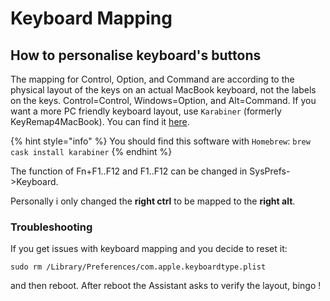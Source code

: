# Keyboard Mapping

## How to personalise keyboard's buttons

The mapping for Control, Option, and Command are according to the physical layout of the keys on an actual MacBook keyboard, not the labels on the keys. Control=Control, Windows=Option, and Alt=Command. If you want a more PC friendly keyboard layout, use `Karabiner` \(formerly KeyRemap4MacBook\). You can find it [here](https://pqrs.org/osx/karabiner/).

{% hint style="info" %}
You should find this software with `Homebrew`: `brew cask install karabiner`
{% endhint %}

The function of Fn+F1..F12 and F1..F12 can be changed in SysPrefs-&gt;Keyboard.

Personally i only changed the **right ctrl** to be mapped to the **right alt**.

### Troubleshooting 

If you get issues with keyboard mapping and you decide to reset it:   
  
`sudo rm /Library/Preferences/com.apple.keyboardtype.plist`  
  
and then reboot. After reboot the Assistant asks to verify the layout, bingo !



